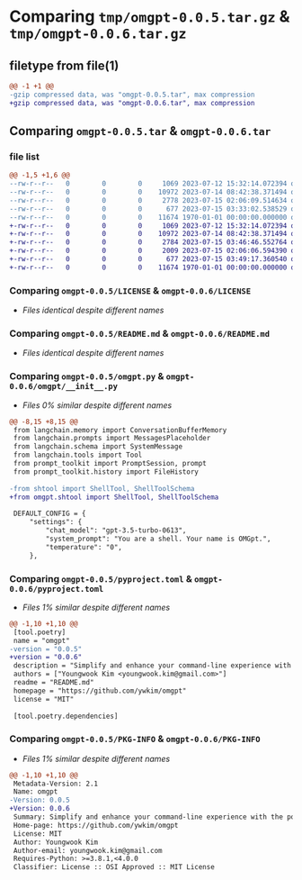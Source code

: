 # Comparing `tmp/omgpt-0.0.5.tar.gz` & `tmp/omgpt-0.0.6.tar.gz`

## filetype from file(1)

```diff
@@ -1 +1 @@
-gzip compressed data, was "omgpt-0.0.5.tar", max compression
+gzip compressed data, was "omgpt-0.0.6.tar", max compression
```

## Comparing `omgpt-0.0.5.tar` & `omgpt-0.0.6.tar`

### file list

```diff
@@ -1,5 +1,6 @@
--rw-r--r--   0        0        0     1069 2023-07-12 15:32:14.072394 omgpt-0.0.5/LICENSE
--rw-r--r--   0        0        0    10972 2023-07-14 08:42:38.371494 omgpt-0.0.5/README.md
--rw-r--r--   0        0        0     2778 2023-07-15 02:06:09.514634 omgpt-0.0.5/omgpt.py
--rw-r--r--   0        0        0      677 2023-07-15 03:33:02.538529 omgpt-0.0.5/pyproject.toml
--rw-r--r--   0        0        0    11674 1970-01-01 00:00:00.000000 omgpt-0.0.5/PKG-INFO
+-rw-r--r--   0        0        0     1069 2023-07-12 15:32:14.072394 omgpt-0.0.6/LICENSE
+-rw-r--r--   0        0        0    10972 2023-07-14 08:42:38.371494 omgpt-0.0.6/README.md
+-rw-r--r--   0        0        0     2784 2023-07-15 03:46:46.552764 omgpt-0.0.6/omgpt/__init__.py
+-rw-r--r--   0        0        0     2009 2023-07-15 02:06:06.594390 omgpt-0.0.6/omgpt/shtool.py
+-rw-r--r--   0        0        0      677 2023-07-15 03:49:17.360540 omgpt-0.0.6/pyproject.toml
+-rw-r--r--   0        0        0    11674 1970-01-01 00:00:00.000000 omgpt-0.0.6/PKG-INFO
```

### Comparing `omgpt-0.0.5/LICENSE` & `omgpt-0.0.6/LICENSE`

 * *Files identical despite different names*

### Comparing `omgpt-0.0.5/README.md` & `omgpt-0.0.6/README.md`

 * *Files identical despite different names*

### Comparing `omgpt-0.0.5/omgpt.py` & `omgpt-0.0.6/omgpt/__init__.py`

 * *Files 0% similar despite different names*

```diff
@@ -8,15 +8,15 @@
 from langchain.memory import ConversationBufferMemory
 from langchain.prompts import MessagesPlaceholder
 from langchain.schema import SystemMessage
 from langchain.tools import Tool
 from prompt_toolkit import PromptSession, prompt
 from prompt_toolkit.history import FileHistory
 
-from shtool import ShellTool, ShellToolSchema
+from omgpt.shtool import ShellTool, ShellToolSchema
 
 DEFAULT_CONFIG = {
     "settings": {
         "chat_model": "gpt-3.5-turbo-0613",
         "system_prompt": "You are a shell. Your name is OMGpt.",
         "temperature": "0",
     },
```

### Comparing `omgpt-0.0.5/pyproject.toml` & `omgpt-0.0.6/pyproject.toml`

 * *Files 1% similar despite different names*

```diff
@@ -1,10 +1,10 @@
 [tool.poetry]
 name = "omgpt"
-version = "0.0.5"
+version = "0.0.6"
 description = "Simplify and enhance your command-line experience with the power of AI"
 authors = ["Youngwook Kim <youngwook.kim@gmail.com>"]
 readme = "README.md"
 homepage = "https://github.com/ywkim/omgpt"
 license = "MIT"
 
 [tool.poetry.dependencies]
```

### Comparing `omgpt-0.0.5/PKG-INFO` & `omgpt-0.0.6/PKG-INFO`

 * *Files 1% similar despite different names*

```diff
@@ -1,10 +1,10 @@
 Metadata-Version: 2.1
 Name: omgpt
-Version: 0.0.5
+Version: 0.0.6
 Summary: Simplify and enhance your command-line experience with the power of AI
 Home-page: https://github.com/ywkim/omgpt
 License: MIT
 Author: Youngwook Kim
 Author-email: youngwook.kim@gmail.com
 Requires-Python: >=3.8.1,<4.0.0
 Classifier: License :: OSI Approved :: MIT License
```

